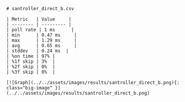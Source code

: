 
    # santroller_direct_b.csv

    | Metric   | Value     |
    | -------- | --------- |
    | poll rate | 1 ms      |
    | min      | 0.47 ms     |
    | max      | 1.29 ms     |
    | avg      | 0.65 ms     |
    | stddev   | 0.24 ms  |
    | %on time | 97% |
    | %1f skip | 3%  |
    | %2f skip | 0%  |
    | %3f skip | 0%  |

    [![Graph](../../assets/images/results/santroller_direct_b.png){: class="big-image" }](../../assets/images/results/santroller_direct_b.png)

    